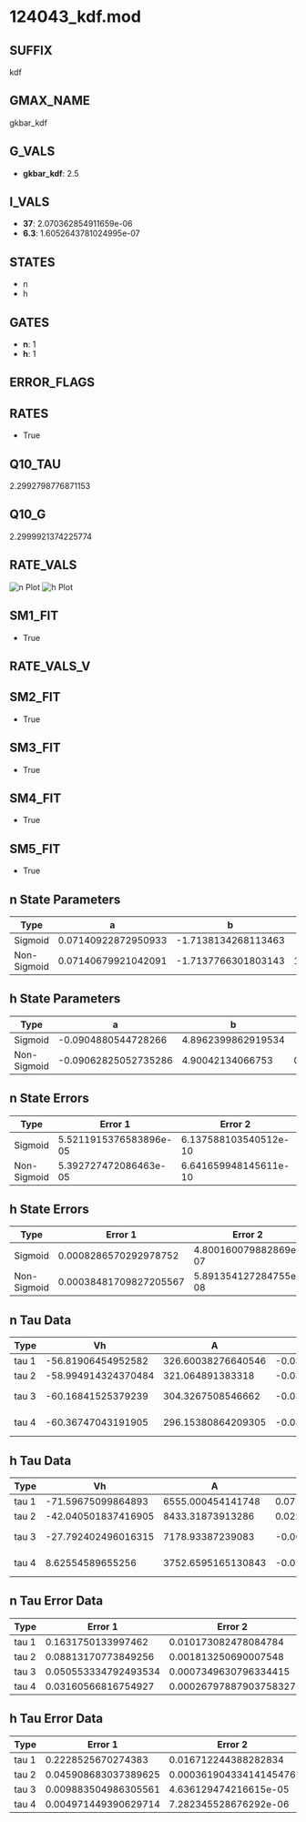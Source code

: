 # 124043_kdf.mod

## SUFFIX

kdf

## GMAX_NAME

gkbar_kdf

## G_VALS

- **gkbar_kdf**: 2.5

## I_VALS

- **37**: 2.070362854911659e-06
- **6.3**: 1.6052643781024995e-07

## STATES

- n
- h

## GATES

- **n**: 1
- **h**: 1

## ERROR_FLAGS


## RATES

- True

## Q10_TAU

2.2992798776871153

## Q10_G

2.2999921374225774

## RATE_VALS

![n Plot](/Users/pbozelos/Dropbox/icg-Chai-Panos/supermodels/output_markdown_files/K/124043_kdf.mod/images/n.png)
![h Plot](/Users/pbozelos/Dropbox/icg-Chai-Panos/supermodels/output_markdown_files/K/124043_kdf.mod/images/h.png)

## SM1_FIT

- True

## RATE_VALS_V

## SM2_FIT

- True

## SM3_FIT

- True

## SM4_FIT

- True

## SM5_FIT

- True

## n State Parameters

| Type | a | b | c | d |
| --- | --- | --- | --- | --- |
| Sigmoid | 0.07140922872950933 | -1.7138134268113463 |
| Non-Sigmoid | 0.07140679921042091 | -1.7137766301803143 | 1.000016941048549 | -1.2141181920551399e-05 |

## h State Parameters

| Type | a | b | c | d |
| --- | --- | --- | --- | --- |
| Sigmoid | -0.0904880544728266 | 4.8962399862919534 |
| Non-Sigmoid | -0.09062825052735286 | 4.90042134066753 | 0.9989112417686645 | -8.0169474562161e-05 |

## n State Errors

| Type | Error 1 | Error 2 | Error 3 |
| --- | --- | --- | --- |
| Sigmoid | 5.5211915376583896e-05 | 6.137588103540512e-10 | 3.424948124336305e-05 |
| Non-Sigmoid | 5.392727472086463e-05 | 6.641659948145611e-10 | 3.345258304226969e-05 |

## h State Errors

| Type | Error 1 | Error 2 | Error 3 |
| --- | --- | --- | --- |
| Sigmoid | 0.0008286570292978752 | 4.800160079882869e-07 | 0.0006322768346345201 |
| Non-Sigmoid | 0.00038481709827205567 | 5.891354127284755e-08 | 0.0002936207963080393 |

## n Tau Data

| Type | Vh | A | b1 | b2 | c1 | c2 | d1 | d2 | e1 | e2 |
| --- | --- | --- | --- | --- | --- | --- | --- | --- | --- | --- |
| tau 1 | -56.81906454952582 | 326.60038276640546 | -0.03138282532874714 | -0.05150783285339608 |
| tau 2 | -58.994914324370484 | 321.064891383318 | -0.0350804021647024 | 8.88251824491507e-05 | -0.07745348421339515 | -0.0009529769082654866 |
| tau 3 | -60.16841525379239 | 304.3267508546662 | -0.03510642377305676 | 0.00015156930694053394 | -5.066897980628204e-07 | -0.09516419069315483 | -0.003019301626571813 | -4.304993228867846e-05 |
| tau 4 | -60.36747043191905 | 296.15380864209305 | -0.03621185713184124 | 0.00026217878507534177 | -2.3237601873162027e-06 | 7.898584971950696e-09 | -0.09736379782697066 | -0.004659981119571006 | -0.00015646874441563682 | -1.8874233880633842e-06 |

## h Tau Data

| Type | Vh | A | b1 | b2 | c1 | c2 | d1 | d2 | e1 | e2 |
| --- | --- | --- | --- | --- | --- | --- | --- | --- | --- | --- |
| tau 1 | -71.59675099864893 | 6555.000454141748 | 0.07178341665531467 | 0.013899561982052014 |
| tau 2 | -42.040501837416905 | 8433.31873913286 | 0.022999764406651153 | -0.00021430533577586534 | 0.03696035326248119 | -0.00020591982266701748 |
| tau 3 | -27.792402496016315 | 7178.93387239083 | -0.0031112835753949837 | -0.00029513033411363195 | 1.7368806988616679e-06 | 0.027194919025952426 | 3.094610157466626e-05 | -4.0165381919546965e-06 |
| tau 4 | 8.62554589655256 | 3752.6595165130843 | -0.014590096984432109 | -4.818306853206061e-05 | 1.4035671206721257e-06 | -3.7165817812780582e-09 | 0.014589816950291932 | -0.0004707323716157227 | -2.3576305198467195e-06 | 2.561608713351232e-08 |

## n Tau Error Data

| Type | Error 1 | Error 2 | Error 3 |
| --- | --- | --- | --- |
| tau 1 | 0.1631750133997462 | 0.010173082478084784 | 0.07514791539234793 |
| tau 2 | 0.08813170773849256 | 0.001813250690007548 | 0.04058779575700451 |
| tau 3 | 0.050553334792493534 | 0.0007349630796334415 | 0.023281614302556274 |
| tau 4 | 0.03160566816754927 | 0.00026797887903758327 | 0.014555537811142053 |

## h Tau Error Data

| Type | Error 1 | Error 2 | Error 3 |
| --- | --- | --- | --- |
| tau 1 | 0.2228525670274383 | 0.016712244388282834 | 0.07165097015815677 |
| tau 2 | 0.045908683037389625 | 0.00036190433414145476 | 0.01476043880574766 |
| tau 3 | 0.009883504986305561 | 4.636129474216615e-05 | 0.00317771848122612 |
| tau 4 | 0.004971449390629714 | 7.282345528676292e-06 | 0.001598407308841718 |

